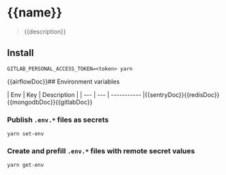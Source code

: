 # {{name}}

> {{description}}

## Install

```shell
GITLAB_PERSONAL_ACCESS_TOKEN=<token> yarn
```

{{airflowDoc}}## Environment variables

| Env | Key | Description |
| --- | --- | ----------- |{{sentryDoc}}{{redisDoc}}{{mongodbDoc}}{{gitlabDoc}}

### Publish `.env.*` files as secrets

```shell
yarn set-env
```

### Create and prefill `.env.*` files with remote secret values

```shell
yarn get-env
```

